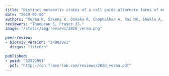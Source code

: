```yaml
---
title: "Distinct metabolic states of a cell guide alternate fates of mutational buffering through altered proteostasis."
date: "2019-02-06"
authors: "Verma K, Saxena K, Donaka R, Chaphalkar A, Rai MK, Shukla A, Zaidi Z, Dandage R, Shanmugam D, Chakraborty K."
reviewers: "Thompson E, Fraser JS."
image: "/static/img/reviews/2020_verma.png"

peer-review:
- biorxiv_version: "540039v1"
  disqus: "1ztc6zo"

published:
- pmid: "32522991"
  pdf: "http://cdn.fraserlab.com/reviews/2020_verma.pdf"
---
```

